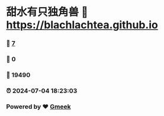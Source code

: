 # 甜水有只独角兽 :link: https://blachlachtea.github.io 
### :page_facing_up: [7](https://blachlachtea.github.io/tag.html) 
### :speech_balloon: 0 
### :hibiscus: 19490 
### :alarm_clock: 2024-07-04 18:23:03 
### Powered by :heart: [Gmeek](https://github.com/Meekdai/Gmeek)
